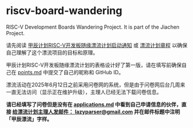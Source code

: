# riscv-board-wandering

RISC-V Development Boards Wandering Project. It is part of the Jiachen Project.

请先阅读 [甲辰计划RISC-V开发板随缘漂流计划启动通知](https://mp.weixin.qq.com/s/lv6ucPFo3AmgUBW1MVfbUg) 或 [漂流计划章程](wandering-guidelines.cn.md) 以确保自己理解了这个漂流项目的目标和原理。

甲辰计划RISC-V开发板随缘漂流计划的表格设计好了第一版，请在填写前确保自己在 [points.md](points.md) 中提交了自己的昵称和 GitHub ID。

漂流活动在2025年6月12日之前采用问卷网的系统，但是由于问卷网后台几周来一直无法访问（显示正在维护升级），主理人已经无法下载问卷信息。

**请已经填写了问卷但是没有在 [applications.md](applications.md) 中看到自己申请信息的伙伴，直接 [给漂流计划主理人发邮件： lazyparser@gmail.com](mailto:lazyparser@gmail.com) 并在邮件标题中注明「甲辰漂流」字样。**
